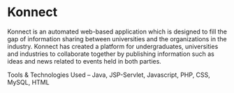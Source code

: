 # Konnect
Konnect is an automated web-based application which is designed to fill the gap of information sharing between universities and the organizations in the industry. Konnect has created a platform for undergraduates, universities and industries to collaborate together by publishing information such as ideas and news related to events held in both parties.  

Tools &amp; Technologies Used – Java, JSP-Servlet, Javascript, PHP, CSS, MySQL, HTML
